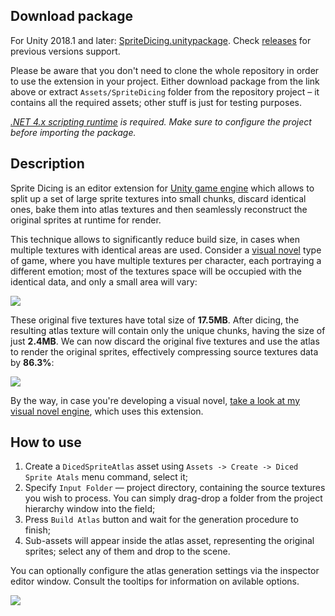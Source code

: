 ## Download package
For Unity 2018.1 and later: [SpriteDicing.unitypackage](https://github.com/Elringus/SpriteDicing/releases/download/v0.1-alpha/SpriteDicing.unitypackage). Check [releases](https://github.com/Elringus/SpriteDicing/releases) for previous versions support.

Please be aware that you don't need to clone the whole repository in order to use the extension in your project. Either download package from the link above or extract `Assets/SpriteDicing` folder from the repository project – it contains all the required assets; other stuff is just for testing purposes.

*[.NET 4.x scripting runtime](https://docs.unity3d.com/Manual/ScriptingRuntimeUpgrade.html) is required. Make sure to configure the project before importing the package.*

## Description
Sprite Dicing is an editor extension for [Unity game engine](https://unity3d.com/) which allows to split up a set of large sprite textures into small chunks, discard identical ones, bake them into atlas textures and then seamlessly reconstruct the original sprites at runtime for render. 

This technique allows to significantly reduce build size, in cases when multiple textures with identical areas are used. Consider a [visual novel](https://en.wikipedia.org/wiki/Visual_novel) type of game, where you have multiple textures per character, each portraying a different emotion; most of the textures space will be occupied with the identical data, and only a small area will vary:

![](https://i.gyazo.com/af08d141e7a08b6a8e2ef60c07332bbf.png)

These original five textures have total size of **17.5MB**. After dicing, the resulting atlas texture will contain only the unique chunks, having the size of just **2.4MB**. We can now discard the original five textures and use the atlas to render the original sprites, effectively compressing source textures data by **86.3%**:

![](https://i.gyazo.com/7f79936fc714abcc342ae348478b9c8e.gif)

By the way, in case you're developing a visual novel, [take a look at my visual novel engine](https://u3d.as/1pg9), which uses this extension.

## How to use
1. Create a `DicedSpriteAtlas` asset using `Assets -> Create -> Diced Sprite Atals` menu command, select it;
2. Specify `Input Folder` — project directory, containing the source textures you wish to process. You can simply drag-drop a folder from the project hierarchy window into the field;
3. Press `Build Atlas` button and wait for the generation procedure to finish;
4. Sub-assets will appear inside the atlas asset, representing the original sprites; select any of them and drop to the scene.

You can optionally configure the atlas generation settings via the inspector editor window. Consult the tooltips for information on avilable options.

![](https://i.gyazo.com/1453dba6e6923db7e314fad16198dd3c.png)
